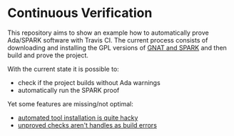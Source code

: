 # Continuous Verification

This repository aims to show an example how to automatically prove Ada/SPARK software with Travis CI.
The current process consists of downloading and installing the GPL versions of [GNAT and SPARK](https://www.adacore.com/download) and then build and prove the project.

With the current state it is possible to:
 - check if the project builds without Ada warnings
 - automatically run the SPARK proof

Yet some features are missing/not optimal:
 - [automated tool installation is quite hacky](https://github.com/jklmnn/continuous-verification/issues/2)
 - [unproved checks aren't handles as build errors](https://github.com/jklmnn/continuous-verification/issues/1)
